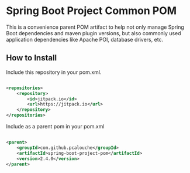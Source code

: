 # Spring Boot Project Common POM

This is a convenience parent POM artifact to help not only manage Spring Boot dependencies and maven plugin versions,
but also commonly used application dependencies like Apache POI, database drivers, etc.

## How to Install

Include this repository in your pom.xml.

```xml

<repositories>
    <repository>
        <id>jitpack.io</id>
        <url>https://jitpack.io</url>
    </repository>
</repositories>
```

Include as a parent pom in your pom.xml

```xml

<parent>
    <groupId>com.github.pcalouche</groupId>
    <artifactId>spring-boot-project-pom</artifactId>
    <version>2.4.0</version>
</parent>
```